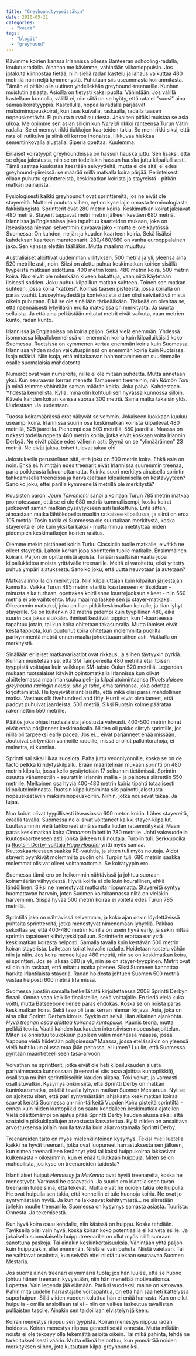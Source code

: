 ```yaml
---
title: "Greyhoundtyypeistäkin"
date: 2010-05-21
categories: 
  - "koira"
tags: 
  - "blogit"
  - "greyhound"
---
```


Kävimme koirien kanssa Irlannissa ollessa Banteeran schooling-radalla, koulutusradalla. Ainahan me kävimme, vähintään viikonloppuisin. Jos jotakuta kiinnostaa tietää, niin siellä radan kastelu ja lanaus vaikuttaa 480 metrillä noin neljä kymmenystä. Puhutaan siis useammasta koiranmitasta. Tämän ei pitäisi olla uutinen yhdellekään greyhound-treenarille. Kunhan muistutin asiasta. Asioilla on tietysti kaksi puolta. Vähintään. Jos välillä kastellaan kunnolla, välillä ei, niin siitä on se hyöty, että rata ei "suosi" aina samaa koiratyyppiä. Kastellulla, nopealla radalla pärjäävät maksiminopeuskoirat, kun taas kuivalla, raskaalla, radalla taasen nopeuskestävät. Ei puhuta turvallisuudesta. Jokaisen pitäisi muistaa se asia ulkoa. Me opimme sen asian silloin kun _Nereidi_ rikkoi ranteensa Turun Vätin radalla. Se ei mennyt rikki tiukkojen kaarteiden takia. Se meni rikki siksi, että rata oli rutikuiva ja siinä oli kerros irtonaista, liikkuvaa hiekkaa sementinkovalla alustalla. Siperia opettaa. Kuulemma.

<!--more-->

Erilaiset koiratyypit greyhoundeissa on hassun hauska juttu. Sen lisäksi, että se ohjaa jalostusta, niin se on todellakin hassun hauska juttu kilpailullisesti. Tämä saattaa kuulostaa itsestään selvyydeltä, mutta ei ole sitä, ei edes greyhound-piireissä: se määrää millä matkalla koira pärjää. Perinteisesti ollaan puhuttu sprinttereistä, keskimatkan koirista ja stayreistä - pitkän matkan painajista.

Fysiologisesti kaikki greyhoundit ovat sprinttereitä, jos ne eivät ole stayereitä. Mutta ei puututa siihen, nyt on kyse lajin omasta terminologiasta, fakkislangista. Sprintterit ovat 280 metrin koiria. Keskimatkan koirat jaksavat 480 metriä. Stayerit tappavat metri metrin jälkeen kestäen 680 metriä. Irlannissa ja Englannissa jako tapahtuu kaarteiden mukaan, joka on itseasiassa hieman selvemmin kuvaava jako - mutta ei ole käytössä Suomessa. On kahden, neljän ja kuuden kaarteen koiria. Sekä lisäksi kahdeksan kaarteen maratoonarit. 280/480/680 on vanha eurooppalainen jako. Sen kanssa elettiin täälläkin. Mutta maailma muuttuu. 

Australiaiset aloittivat uudemman villityksen, 500 metriä ja yli, yleensä aina 520 metrille asti, noin. Siksi on alettu puhua keskimatkan koirien sisällä tyypeistä matkaan sidottuna. 400 metrin koira. 480 metrin koira. 500 metrin koira. Nuo eivät ole mitenkään kiveen hakattuja, vaan niitä käytetään iloisesti sotkien. Joku puhuu kilpaillun matkan suhteen. Toinen sen matkan suhteen, jossa koira "katkesi". Kolmas taasen pisteestä, jossa koiralla on paras vauhti. Lauseyhteydestä ja kontekstistä sitten olisi selvitettävä mistä oikein puhutaan. Eikä se ole sinällään tärkeääkään. Tärkeää on oivaltaa se, että näennäisesti lyhyilläkin eroilla matkoissa on merkitystä. Ja suurta sellaista. Ja että aina pelkästään mitatut metrit eivät vaikuta, vaan metrien kunto, radan kunto.

Irlannissa ja Englannissa on koiria paljon. Sekä vielä enemmän. Yhdessä isommassa kilpailukennelissä on enemmän koiria kuin kilpailuikäisiä koko Suomessa. Ruotsissa on kymmenen kertaa enemmän koiria kuin Suomessa. Irlannissa yhden radan vaikutuspiirissä on enemmän koiria kuin Ruotsissa. Isoja määriä. Niin isoja, että mittakaavan hahmottaminen on suurimmalle osalle suomalaisia mahdotonta.

Numerot ovat vain numeroita, niille ei ole mitään suhdetta. Mutta annetaan yksi. Kun seuraavan kerran menette Tampereen treeneihin, niin _Rämön Toni_ ja minä teimme vähintään saman määrän koiria. Joka päivä. Kahdestaan. Yhdestä kennelistä. Kyllä, minä olin kohtuullisen hyvässä kunnossa silloin. Kävele kahden koiran kanssa suoraa 300 metriä. Sama matka takaisin ylös. Uudestaan. Ja uudestaan.

Tuossa koiramäärässä erot näkyvät selvemmin. Jokaiseen luokkaan kuuluu useampi koira. Irlannissa suurin osa keskimatkan koirista kilpailevat 480 metrillä, 525 jaardilla. Pienempi osa 503 metrillä, 550 jaardilla. Maassa on rutkasti todella nopeita 480 metrin koiria, jotka eivät koskaan voita Irlannin Derbyä. Ne eivät pääse edes välieriin asti. Syynä on se "ylimääräinen" 23 metriä. Ne eivät jaksa, toiset tulevat takaa ohi.

Jalostuksella perustellaan sitä, että joku on 500 metrin koira. Ehkä asia on noin. Ehkä ei. Nimittäin edes treenarit eivät Irlannissa suuremmin treenaa, paria poikkeusta lukuunottamatta. Kuinka suuri merkitys ainaisella sprintin tahkoamisella treeneissä ja harvakseltaan kilpailemisella on kestävyyteen? Sanoiko joku, ettei parilla kymmenellä metrillä ole merkitystä?

Kuusiston paroni _Jouni Toivoniemi_ sanoi aikoinaan Turun 785 metrin matkaa promotessaan, että se ei ole 680 metriä kummallisempi, koska koirat juoksevat saman matkan pysäytykseen asti laskettuna. Entä sitten, ainoastaan matka lähtökopeilta maaliin ratkaisee kilpailussa, ja siinä on eroa 105 metriä! Tosin tuolla ei Suomessa ole suurtakaan merkitystä, koska stayereitä ei ole kuin yksi tai kaksi - mutta minua mietityttää niiden pidempien keskimatkojen koirien rasitus.

Olemme mekin pistäneet koiria Turku Classiciin tuolle matkalle, eivätkä ne olleet stayreitä. Laitoin kerran jopa sprintterin tuolle matkalle. Ensimmäinen koirani. Paljon on opittu niistä ajoista. Tänään saattaisin vaatia jopa kilpailukieltoa moista yrittävälle treenarille. Meitä ei varoitettu, eikä yritetty puhua ympäri ajatuksesta. Sanoiko joku, että uutta neuvotaan ja autetaan?

Matkavalinnoilla on merkitystä. Niin kilpailuttajan kuin kilpailun järjestäjän kannalta. Vaikka Turun 495 metrin starttia kaarteeseen kritisoidaan - minusta aika turhaan, opettakaa koirillenne kaarrejuoksun alkeet - niin 560 metriä ei ole vaihtoehto. Muu maailma laskee sen jo stayer-matkaksi. Oikeammin matkaksi, joka on liian pitkä keskimatkan koiralle, ja liian lyhyt stayerille. Se on kuitenkin 80 metriä pidempi kuin tyypillinen 480, eikä suurin osa jaksa sitäkään. ihmiset kestävät tappion, kun 1-kaarteessa tapahtuu jotain, tai kun koira ohitetaan takasuoralla. Mutta ihmiset eivät kestä tappiota, kun puutunut koira ohitetaan molemmilta puolilta parikymmentä metriä ennen maalia johdettuaan siihen asti. Matkalla on merkitystä.

Sinällään erilaiset matkavariaatiot ovat rikkaus, ja siihen täytyykin pyrkiä. Kunhan muistetaan se, että SM Tampereella 480 metrillä etsii toisen tyyppistä voittajaa kuin vaikkapa SM-taisto Oulun 520 metrillä. Legendan mukaan ruotsalaiset kävivät opintomatkalla Irlannissa kun olivat aloittelemassa maailmankuulua peli- ja kilpailutoimintaansa (_Ruotsalaisen greyhound racingin nousu, uho ja tuho_, oma tarinansa, joka odottaa kirjoittamista). He kysyivät irlantilaisilta, että mikä olisi paras mahdollinen matka. Vastaus oli: fivehundred and fifty. Hurrit eivät oivaltaneet, että paddyt puhuivat jaardeista, 503 metriä. Siksi Ruotsin kolme päärataa rakennettiin 550 metrille.

Päätös joka ohjasi ruotsalaista jalostusta vahvasti. 400-500 metrin koirat eivät enää pärjänneet keskimatkalla. Niiden oli pakko siirtyä sprintille, jos niillä oli tarpeeksi early pacea. Jos ei... eivät pärjänneet enää missään. Joutuivat siirtymään vanhoille radoille, missä ei ollut palkintorahoja, ei mainetta, ei kunniaa.

Sprintti sai siksi liikaa suosiota. Paha juttu vedonlyönnille, koska se on de facto pelkkä kiihdytyskilpailu. Erään määritelmän mukaan sprintti on 480 metrin kilpailu, jossa kello pysäytetään 17 sekunnin tietämissä. Sprintin osuutta vähennettiin - seurattiin Irlannin mallia - ja painotus siirrettiin 550 metrille. Melkoinen osa hyviä 400-480 metrin koiria tipahti totaalisesti kilpailutoiminnasta. Ruotsin kilpailutoiminta siis painotti jalostusta nopeuskestäviin maksiminopeuskoiriin. Niihin, jotka nousevat takaa. Ja lujaa.

Nuo koirat olivat tyypillisesti itseasiassa 600 metrin koiria. Lähes stayereitä, eräällä tavalla. Suomessa ne olisivat voittaneet kaikki stayer-kilpailut. Luultavammin vielä tahkoneet siinä samalla liudan rataennätyksiä. Maan paras keskimatkan koira _Cinnamon_ laitettiin 780 metrille. Johti valovuodella kuutoskaarteeseen asti, jonka jälkeen tuli noutaja. Turpiin tuli. Serkkupoika ja [Ruotsin Derby-voittaja _Hugo Houdini_](https://www.katiska.eu/tieto/harrastavat-ja-aktiiviset/greyhound-racing/ruotsin-derby-2004/) yritti myös samaa. Kuutoskaarteeseen saakka RE-vauhtia, ja sitten tuli myös noutaja. Aidot stayerit pyyhkivät molemmilta puolin ohi. Turpiin tuli. 680 metriin saakka molemmat olisivat olleet voittamattomia. Se koiratyypin ero.

Suomessa tämä ero on heikommin nähtävissä ja johtuu suoraan koiramäärän vähyydestä. Hyviä koiria ei ole kuin kourallinen, ehkä lähdöllinen. Siksi ne menestyvät matkasta riippumatta. Stayereitä syntyy huomattavan harvoin, joten Suomen koirakannassa niitä on vieläkin harvemmin. Siispä hyvää 500 metrin koiraa ei voiteta edes Turun 785 metrillä.

Sprintillä jako on nähtävissä selvemmin, ja koko ajan onkin löydettävissä puhtaita sprinttereitä, jotka menestyvät nimenomaan lyhyellä. Pakkaa sekoittaa se, että 400-480 metrin koirilla on usein hyvä early, ja sekin riittää sprintin tapaiseen kiihdytyskilpailuun. Sprintterin erottaa earlystä keskimatkan koirasta helposti. Samalla tavalla kuin kestävän 500 metrin koiran stayerista. Laitetaan koirat kuivalle radalle. Hoidetaan kastelu vähän niin ja näin. Jos koira menee lujaa 480 metriä, niin se on keskimatkan koira, ei sprintteri. Jos se jaksaa 680 ja yli, niin se on stayer-tyyppinen. Metrit ovat silloin niin raskaat, että mitattu matka pitenee. Siksi Suomeen kannattaa harkita irlantilaista stayeriä. Radan hoidosta johtuen Suomen 500 metriä vastaa helposti 600 metriä Irlannissa.

Suomessa juostiin samalla hetkellä tätä kirjoitettaessa 2008 Sprintti Derbyn finaali. Onnea vaan kaikille finalisteille, sekä voittajalle. En tiedä vielä kuka voitti, mutta Batseebone lienee paras ehdokas. Koska se on noista paras keskimatkan koira. Sekä taso oli taas kerran hieman kirjava. Asia, joka on aina ollut Sprintti Derbyn kirous. Syykin on selvä, liian aikainen ajankohta. _Hyvä treenari osaa ajoittaa koiransa kuntopiikin_. Kaunis teoria, mutta pelkkä teoria. Vaatii kahden kuukauden intensiivisen nopeusharjoittelun. Miten se onnistuu toukokuun puoleen väliin mennessä maassa, jossa Vappuna vielä hiidetään pohjoisessa? Maassa, jossa etelässäkin on yleensä vielä huhtikuun alussa maa jään peitossa, ei lumen? Luulin, että Suomessa pyritään maantieteelliseen tasa-arvoon.

Voivathan ne sprintterit, jotka eivät ole heti kilpailukauden alusta parhaimmassa kunnossaan (treenari ei siis osaa ajoittaa kuntopiikkiä), osallistua muihin sprinttikisoihin kauden aikana. Toki voivat, ja varmasti osallistuvatkin. Kysymys onkin siitä, että Sprintti Derby on matkan kuninkuusmatka, eräällä tavalla lyhyen matkan Suomen Mestaruus. Nyt se on ajoitettu siten, että pari syntymästään lahjakasta keskimatkan koiraa saavat kerätä Suomessa ah-niin-tärkeitä Vuoden Koira pisteitä sprintiltä - ennen kuin niiden kuntopiikki on saatu kohdalleen keskimatkaa ajatellen. Vielä päättömämpi on ajatus pitää Sprintti Derby kauden alussa siksi, että saataisiin pikkukilpailujen arvostusta kasvatettua. Kyllä niiden on ansaittava arvostuksensa jollain muulla tavalla kuin aliarvostamalla Sprintti Derby.

Treenareiden taito on myös mielenkiintoinen kysymys. Tekisi mieli luetella kaikki ne hyvät treenarit, jotka ovat luopuneet harrastuksesta sen jälkeen, kun nimeä treenarilleen kerännyt yksi tai kaksi huippukoiraa lakkasivat kulkemasta - oikeammin, kun ei enää tullutkaan huippuja. Miten se on mahdollista, jos kyse on treenareiden taidosta?

Irlantilaiset huiput _Hennessy_ ja _McKenna_ ovat hyviä treenareita, koska he menestyvät. Varmasti he osaavatkin. Ja suurin ero irlantilaiseen tavan treenariin tulee siinä, että tekevät. Mutta eivät he noiden takia ole huipulla. He ovat huipulla sen takia, että kenneliin ei tule huonoja koiria. Ne ovat jo syntymästään hyviä. Ja kun ne lakkaavat kehittymästä... ne siirretään jollekin muulle treenarille. Suomessa on kysymys samasta asiasta. Tuurista. Onnesta. Ja tekemisestä.

Kun hyvä koira osuu kohdalle, niin käsissä on huippu. Koska tehdään. Taviksella olisi vain hyvä, koska koiran koko potentiaalia ei kaiveta esille. Ja jokaisella suomalaisella huipputreenarille on ollut myös niitä suoraan sanottuna paskoja. Tai ainakin keskinkertaisuuksia. Vähintään yhtä paljon kuin huippujakin, ellei enemmän. Niistä ei vain puhuta. Niistä vaietaan. Tai ne vaihtavat osoitetta, kun selviää ettei niistä tulekaan seuraavaa Suomen Mestaria.

Jos suomalainen treenari ei ymmärrä tuota; jos hän luulee, että se huono johtuu hänen treenarin kyvyistään, niin hän menettää motivaationsa. Lopettaa. Vain legenda jää elämään. Pariksi vuodeksi, maine on katoavaa. Pahin mitä uudelle harrastajalle voi tapahtua, on että hän saa heti kättelyssä superhuipun. Sillä viiden vuoden kuluttua hän ei enää harrasta. Kun on ollut huipulla - omilla ansioillaan tai ei - niin on vaikea laskeutua tavallisten pulliaisten tasolle. Ainakin sen taidoillaan elvistelyn jälkeen.

Koiran menestys riippuu sen tyypistä. Koiran menestys riippuu radan hoidosta. Koiran menestys riippuu geneettisestä onnesta. Mutta mikään noista ei ole tekosyy olla tekemättä asioita oikein. Tai mikä pahinta, tehdä ne tarkoituksellisesti väärin. Mutta elämä helpottuu, kun ymmärtää noiden merkityksen siihen, jota kutsutaan kilpa-greyhoundiksi.
